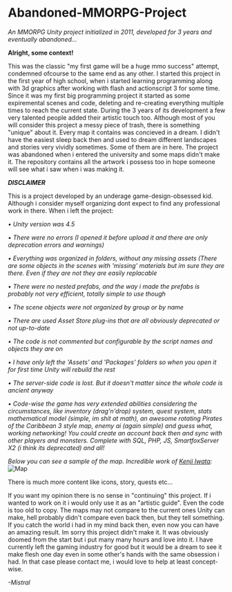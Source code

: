 # Abandoned-MMORPG-Project
*An MMORPG Unity project initialized in 2011, developed for 3 years and eventually abandoned...*

**Alright, some context!**

This was the classic "my first game will be a huge mmo success" attempt, condemned ofcourse to the same end as any other. I started this project in the first year of high school, when i started learning programming along with 3d graphics after working with flash and actionscript 3 for some time. Since it was my first big programming project it started as some expiremental scenes and code, deleting and re-creating everything multiple times to reach the current state. During the 3 years of its development a few very talented people added their artistic touch too. Although most of you will consider this project a messy piece of trash, there is something "unique" about it. Every map it contains was concieved in a dream. I didn't have the easiest sleep back then and used to dream different landscapes and stories very vividly sometimes. Some of them are in here. The project was abandoned when i entered the university and some maps didn't make it. The repository contains all the artwork i possess too in hope someone will see what i saw when i was making it.

***DISCLAIMER***

This is a project developed by an underage game-design-obsessed kid. Although i consider myself organizing dont expect to find any professional work in there. When i left the project:

*• Unity version was 4.5*

*• There were no errors (I opened it before upload it and there are only deprecation errors and warnings)*

*• Everything was organized in folders, without any missing assets (There are some objects in the scenes with 'missing' materials but im sure they are there. Even if they are not they are easily replacable*

*• There were no nested prefabs, and the way i made the prefabs is probably not very efficient, totally simple to use though*

*• The scene objects were not organized by group or by name*

*• There are used Asset Store plug-ins that are all obviously deprecated or not up-to-date*

*• The code is not commented but configurable by the script names and objects they are on*

*• I have only left the 'Assets' and 'Packages' folders so when you open it for first time Unity will rebuild the rest*

*• The server-side code is lost. But it doesn't matter since the whole code is ancient anyway*

*• Code-wise the game has very extended abilities considering the circumstances, like inventory (drag'n'drop) system, quest system, stats mathematical model (simple, im shit at math), an awesome rotating Pirates of the Caribbean 3 style map, enemy ai (again simple) and guess what, working networking! You could create an account back then and sync with other players and monsters. Complete with SQL, PHP, JS, SmartfoxServer X2 (i think its deprecated) and all!*

*Below you can see a sample of the map. Incredible work of [Kenji Iwata](https://iwatakenji.wordpress.com/):*
![Map](https://github.com/Mistral-Designs/The_Abandoned_MMORPG_Project/blob/master/map.jpg?raw=true)

There is much more content like icons, story, quests etc...

If you want my opinion there is no sense in "continuing" this project. If i wanted to work on it i would only use it as an "artistic guide". Even the code is too old to copy. The maps may not compare to the current ones Unity can make, hell probably didn't compare even back then, but they tell something. If you catch the world i had in my mind back then, even now you can have an amazing result. Im sorry this project didn't make it. It was obviously doomed from the start but i put many many hours and love into it. I have currently left the gaming industry for good but it would be a dream to see it make flesh one day even in some other's hands with the same obsession i had. In that case please contact me, i would love to help at least concept-wise.
	
*-Mistral*
